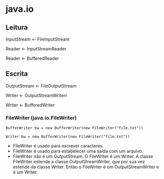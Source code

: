 # java.io

## Leitura

<p>InputStream <- FileInputStream</p>
<p></p>
<p>Reader <- InputStreamReader</p>
<p>Reader <- BufferedReader</p>

## Escrita

<p>OutputStream <- FileOutputStream</p>
<p></p>
<p>Writer <- OutputStreamWriterr</p>
<p>Writer <- BufferedWriter</p>
  
### FileWriter (java.io.FileWriter)
  
```
BufferWriter bw = new BufferWriter(new FileWriter("file.txt"))
```

```
Writer bw = new BufferWriter(new FileWriter("file.txt"))
```

* FileWriter é usado para escrever caracteres.
* FileWriter é usado para estabelecer uma saída com um arquivo.
* FileWriter não é um OutputStream. O FileWriter é um Writer. A classe FileWriter estende a classe OutputStreamWriter, que por sua vez estende da classe Writer. Então o FileWriter é um OutputStreamWriter e é um Writer.
